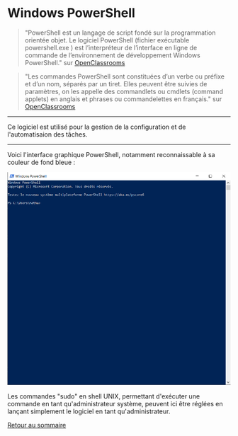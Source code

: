 # Windows PowerShell

> "PowerShell est un langage de script fondé sur la programmation orientée objet. Le logiciel PowerShell (fichier exécutable powershell.exe ) est l’interpréteur de l’interface en ligne de commande de l’environnement de développement Windows PowerShell." sur [OpenClassrooms]( https://openclassrooms.com/fr/courses/6344196-planifiez-vos-taches-avec-des-scripts-powershell-sur-windows-server/6527315-utilisez-les-commandes-de-base-de-powershell)

> "Les commandes PowerShell sont constituées d’un verbe ou préfixe et d’un nom, séparés par un tiret. Elles peuvent être suivies de paramètres, on les appelle des commandlets ou cmdlets (command applets) en anglais et phrases ou commandelettes en français." sur [OpenClassrooms]( https://openclassrooms.com/fr/courses/6344196-planifiez-vos-taches-avec-des-scripts-powershell-sur-windows-server/6527315-utilisez-les-commandes-de-base-de-powershell)

---

Ce logiciel est utilisé pour la gestion de la configuration et de l'automatisaion des tâches.

---

Voici l'interface graphique PowerShell, notamment reconnaissable à sa couleur de fond bleue :  

![powershell](../pictures/powershell.PNG "PowerShell")

Les commandes "sudo" en shell UNIX, permettant d'exécuter une commande en tant qu'administrateur système, peuvent ici être réglées en lançant simplement le logiciel en tant qu'administrateur.

[Retour au sommaire](https://github.com/NatSch45/linux/blob/master/Powershell/README.md)
